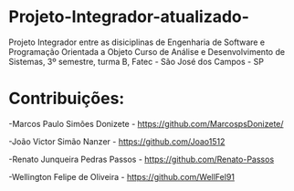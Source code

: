 # Projeto-Integrador-atualizado-
Projeto Integrador entre as disiciplinas de Engenharia de Software e Programação Orientada a Objeto Curso de Análise e Desenvolvimento de Sistemas, 3º semestre, turma B, Fatec - São José dos Campos - SP 

# Contribuições:

-Marcos Paulo Simões Donizete - https://github.com/MarcospsDonizete/

-João Victor Simão Nanzer - https://github.com/Joao1512

-Renato Junqueira Pedras Passos - https://github.com/Renato-Passos

-Wellington Felipe de Oliveira - https://github.com/WellFel91
